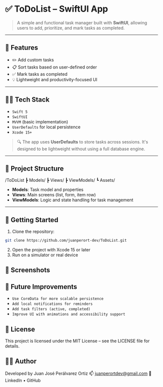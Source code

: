 # ✅ ToDoList – SwiftUI App

> A simple and functional task manager built with **SwiftUI**, allowing users to add, prioritize, and mark tasks as completed.

---

## 🧩 Features

- ✏️ Add custom tasks
- 📋 Sort tasks based on user-defined order
- ✅ Mark tasks as completed
- 💡 Lightweight and productivity-focused UI

---

## 🧑‍💻 Tech Stack

- `Swift 5`
- `SwiftUI`
- `MVVM` (basic implementation)
- `UserDefaults` for local persistence
- `Xcode 15+`

> 🔍 The app uses **UserDefaults** to store tasks across sessions. It's designed to be lightweight without using a full database engine.

---

## 🧱 Project Structure
/ToDoList
┣ Models/
┣ Views/
┣ ViewModels/
┗ Assets/

- **Models**: Task model and properties  
- **Views**: Main screens (list, form, item row)  
- **ViewModels**: Logic and state handling for task management

---

## 🚀 Getting Started

1. Clone the repository:
```bash
git clone https://github.com/juanperort-dev/ToDoList.git
```
2. Open the project with Xcode 15 or later
3. Run on a simulator or real device

## 📸 Screenshots

## 🌱 Future Improvements
- `Use CoreData for more scalable persistence`
- `Add local notifications for reminders`
- `Add task filters (active, completed)`
- `Improve UI with animations and accessibility support`

## 📄 License
This project is licensed under the MIT License – see the LICENSE file for details.

## 🙋‍♂️ Author
Developed by Juan José Perálvarez Ortiz
📫 juanperortdev@gmail.com
🔗 LinkedIn • GitHub
